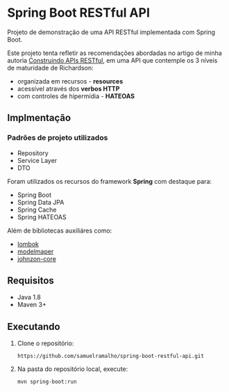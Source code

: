 # Spring Boot RESTful API
Projeto de demonstração de uma API RESTful implementada com Spring Boot.

Este projeto tenta refletir as recomendações abordadas no artigo de minha autoria [Construindo APIs RESTful](https://medium.com/@samuelramalho/construindo-apis-restful-e1ce426c7aa6), em uma API que contemple os 3 níveis de maturidade de Richardson:
- organizada em recursos - **resources**
- acessível através dos **verbos HTTP**
- com controles de hipermídia - **HATEOAS**

## Implmentação
### Padrões de projeto utilizados
- Repository
- Service Layer
- DTO

Foram utilizados os recursos do framework **Spring** com destaque para:
- Spring Boot
- Spring Data JPA
- Spring Cache
- Spring HATEOAS

Além de bibliotecas auxiliáres como:
- [lombok](https://mvnrepository.com/artifact/org.projectlombok/lombok)
- [modelmaper](https://mvnrepository.com/artifact/org.modelmapper/modelmapper)
- [johnzon-core]( https://mvnrepository.com/artifact/org.apache.johnzon/johnzon-core)

## Requisitos
- Java 1.8
- Maven 3+

## Executando
1) Clone o repositório:

    `https://github.com/samuelramalho/spring-boot-restful-api.git`

2) Na pasta do repositório local, execute:

    `mvn spring-boot:run`


